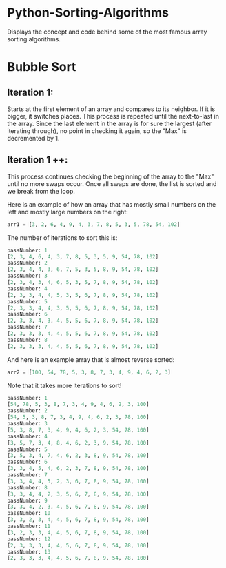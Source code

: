 # Python-Sorting-Algorithms
Displays the concept and code behind some of the most famous array sorting algorithms.

#  Bubble Sort
## Iteration 1:
Starts at the first element of an array and compares to its neighbor.  If it is bigger, it switches places.  This process is repeated until the next-to-last in the array.
Since the last element in the array is for sure the largest (after iterating through), no point in checking it again, so the "Max" is decremented by 1.
## Iteration 1 ++:
This process continues checking the beginning of the array to the "Max" until no more swaps occur.  Once all swaps are done, the list is sorted and we break from the loop.

Here is an example of how an array that has mostly small numbers on the left and mostly large numbers on the right:

```python
arr1 = [3, 2, 6, 4, 9, 4, 3, 7, 8, 5, 3, 5, 78, 54, 102]
```

The number of iterations to sort this is:
```python
passNumber: 1
[2, 3, 4, 6, 4, 3, 7, 8, 5, 3, 5, 9, 54, 78, 102]
passNumber: 2
[2, 3, 4, 4, 3, 6, 7, 5, 3, 5, 8, 9, 54, 78, 102]
passNumber: 3
[2, 3, 4, 3, 4, 6, 5, 3, 5, 7, 8, 9, 54, 78, 102]
passNumber: 4
[2, 3, 3, 4, 4, 5, 3, 5, 6, 7, 8, 9, 54, 78, 102]
passNumber: 5
[2, 3, 3, 4, 4, 3, 5, 5, 6, 7, 8, 9, 54, 78, 102]
passNumber: 6
[2, 3, 3, 4, 3, 4, 5, 5, 6, 7, 8, 9, 54, 78, 102]
passNumber: 7
[2, 3, 3, 3, 4, 4, 5, 5, 6, 7, 8, 9, 54, 78, 102]
passNumber: 8
[2, 3, 3, 3, 4, 4, 5, 5, 6, 7, 8, 9, 54, 78, 102]
```
And here is an example array that is almost reverse sorted:
```python
arr2 = [100, 54, 78, 5, 3, 8, 7, 3, 4, 9, 4, 6, 2, 3]
```
Note that it takes more iterations to sort!
```python
passNumber: 1
[54, 78, 5, 3, 8, 7, 3, 4, 9, 4, 6, 2, 3, 100]
passNumber: 2
[54, 5, 3, 8, 7, 3, 4, 9, 4, 6, 2, 3, 78, 100]
passNumber: 3
[5, 3, 8, 7, 3, 4, 9, 4, 6, 2, 3, 54, 78, 100]
passNumber: 4
[3, 5, 7, 3, 4, 8, 4, 6, 2, 3, 9, 54, 78, 100]
passNumber: 5
[3, 5, 3, 4, 7, 4, 6, 2, 3, 8, 9, 54, 78, 100]
passNumber: 6
[3, 3, 4, 5, 4, 6, 2, 3, 7, 8, 9, 54, 78, 100]
passNumber: 7
[3, 3, 4, 4, 5, 2, 3, 6, 7, 8, 9, 54, 78, 100]
passNumber: 8
[3, 3, 4, 4, 2, 3, 5, 6, 7, 8, 9, 54, 78, 100]
passNumber: 9
[3, 3, 4, 2, 3, 4, 5, 6, 7, 8, 9, 54, 78, 100]
passNumber: 10
[3, 3, 2, 3, 4, 4, 5, 6, 7, 8, 9, 54, 78, 100]
passNumber: 11
[3, 2, 3, 3, 4, 4, 5, 6, 7, 8, 9, 54, 78, 100]
passNumber: 12
[2, 3, 3, 3, 4, 4, 5, 6, 7, 8, 9, 54, 78, 100]
passNumber: 13
[2, 3, 3, 3, 4, 4, 5, 6, 7, 8, 9, 54, 78, 100]
```
